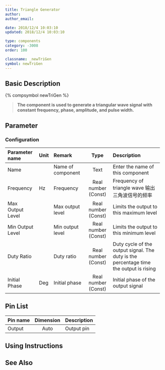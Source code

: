 ```yaml
---
title: Triangle Generator
author:
author_email:

date: 2018/12/4 10:03:10
updated: 2018/12/4 10:03:10

type: components
category: -3008
order: 100

classname: _newTriGen
symbol: newTriGen
---
```


## Basic Description

{% compsymbol newTriGen %}

> **The component is used to generate a triangular wave signal with constant frequency, phase, amplitude, and pulse width.**

## Parameter

### Configuration

| Parameter name   | Unit | Remark            |        Type         | Description                                                                           |
| :--------------- | :--- | :---------------- | :-----------------: | :------------------------------------------------------------------------------------ |
| Name             |      | Name of component |        Text         | Enter the name of this component                                                      |
| Frequency        | Hz   | Frequency         | Real number (Const) | Frequency of triangle wave 输出三角波信号的频率                                       |
| Max Output Level |      | Max output level  | Real number (Const) | Limits the output to this maximum level                                               |
| Min Output Level |      | Min output level  | Real number (Const) | Limits the output to this minimum level                                               |
| Duty Ratio       |      | Duty ratio        | Real number (Const) | Duty cycle of the output signal. The duty is the percentage time the output is rising |
| Initial Phase    | Deg  | Initial phase     | Real number (Const) | Initial phase of the output signal                                                    |

## Pin List

| Pin name | Dimension | Description |
| :------- | :-------: | :---------- |
| Output   |   Auto    | Output pin  |

## Using Instructions

## See Also
